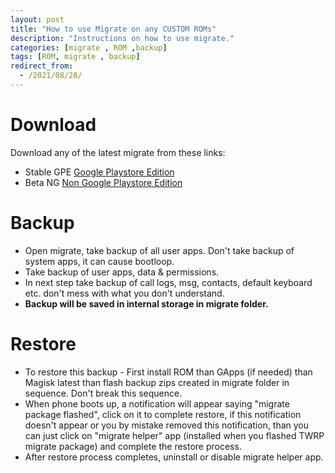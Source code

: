 ```yaml
---
layout: post
title: "How to use Migrate on any CUSTOM ROMs"
description: "Instructions on how to use migrate."
categories: [migrate , ROM ,backup]
tags: [ROM, migrate , backup]
redirect_from:
  - /2021/08/28/
---
```


# Download
Download any of the latest migrate from these links:
 * Stable GPE [Google Playstore Edition](https://play.google.com/store/apps/details?id=balti.migrate&hl=en_IN&referrer=utm_source%3Dgoogle%26utm_medium%3Dorganic%26utm_term%3Dmigrate+google+play+store&pcampaignid=APPU_1_Al-2Xt-qFP2V4-EP-IGdmAs)
 * Beta NG [Non Google Playstore Edition](https://t.me/migrateAppChannel/16)

# Backup
 - Open migrate, take backup of all user apps. Don't take backup of system apps, it can cause bootloop.
 - Take backup of user apps, data & permissions.
 - In next step take backup of call logs, msg, contacts, default keyboard etc. don't mess with what you don't understand.
 - **Backup will be saved in internal storage in migrate folder.**

# Restore
 - To restore this backup - First install ROM than GApps (if needed) than Magisk latest than flash backup zips created in migrate folder in sequence. Don't break this sequence. 
 - When phone boots up, a notification will appear saying "migrate package flashed", click on it to complete restore, if this notification doesn't appear or you by mistake removed this notification, than you can just click on "migrate helper" app (installed when you flashed TWRP migrate package) and complete the restore process.
 - After restore process completes, uninstall or disable migrate helper app. 
